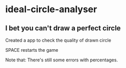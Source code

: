 # ideal-circle-analyser

## I bet you can't draw a perfect circle

Created a app to check the quality of drawn circle

SPACE restarts the game 

Note that:
There's still some errors with percentages.
